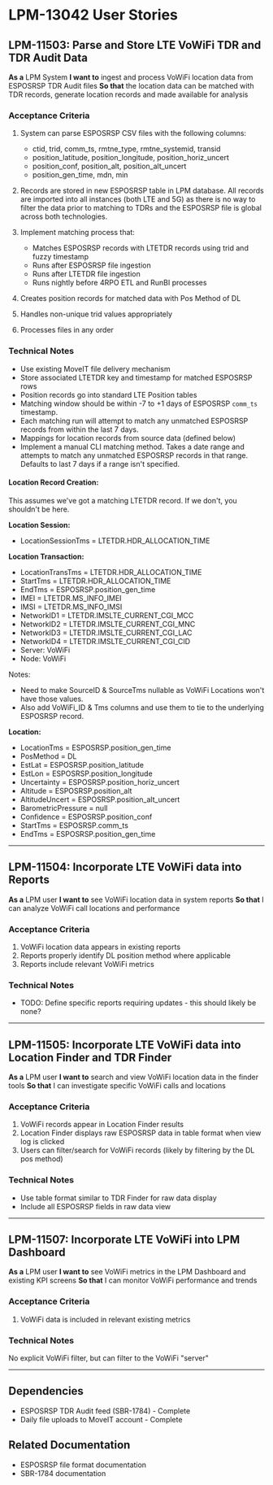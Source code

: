 # LPM-13042 User Stories

## LPM-11503: Parse and Store LTE VoWiFi TDR and TDR Audit Data

**As a** LPM System
**I want to** ingest and process VoWiFi location data from ESPOSRSP TDR Audit files
**So that** the location data can be matched with TDR records, generate location records and made available for analysis

### Acceptance Criteria
1. System can parse ESPOSRSP CSV files with the following columns:
   - ctid, trid, comm_ts, rmtne_type, rmtne_systemid, transid
   - position_latitude, position_longitude, position_horiz_uncert
   - position_conf, position_alt, position_alt_uncert
   - position_gen_time, mdn, min

2. Records are stored in new ESPOSRSP table in LPM database.  All records are imported into all instances (both LTE and 5G) as there is no way to filter the data prior to matching to TDRs and the ESPOSRSP file is global across both technologies.
3. Implement matching process that:
   - Matches ESPOSRSP records with LTETDR records using trid and fuzzy timestamp
   - Runs after ESPOSRSP file ingestion
   - Runs after LTETDR file ingestion
   - Runs nightly before 4RPO ETL and RunBI processes
4. Creates position records for matched data with Pos Method of DL
5. Handles non-unique trid values appropriately
6. Processes files in any order

### Technical Notes
- Use existing MoveIT file delivery mechanism
- Store associated LTETDR key and timestamp for matched ESPOSRSP rows
- Position records go into standard LTE Position tables
- Matching window should be within -7 to +1 days of ESPOSRSP `comm_ts` timestamp.
- Each matching run will attempt to match any unmatched ESPOSRSP records from within the last 7 days.
- Mappings for location records from source data (defined below)
- Implement a manual CLI matching method.  Takes a date range and attempts to match any unmatched ESPOSRSP records in that range.  Defaults to last 7 days if a range isn't specified.

#### Location Record Creation:

This assumes we've got a matching LTETDR record.  If we don't, you shouldn't be here.

**Location Session:**

- LocationSessionTms = LTETDR.HDR_ALLOCATION_TIME

**Location Transaction:**

- LocationTransTms = LTETDR.HDR_ALLOCATION_TIME
- StartTms = LTETDR.HDR_ALLOCATION_TIME
- EndTms = ESPOSRSP.position_gen_time
- IMEI = LTETDR.MS_INFO_IMEI
- IMSI = LTETDR.MS_INFO_IMSI
- NetworkID1 = LTETDR.IMSLTE_CURRENT_CGI_MCC
- NetworkID2 = LTETDR.IMSLTE_CURRENT_CGI_MNC
- NetworkID3 = LTETDR.IMSLTE_CURRENT_CGI_LAC
- NetworkID4 = LTETDR.IMSLTE_CURRENT_CGI_CID
- Server: VoWiFi
- Node: VoWiFi

Notes:

- Need to make SourceID & SourceTms nullable as VoWiFi Locations won't have those values.
- Also add VoWiFi_ID & Tms columns and use them to tie to the underlying ESPOSRSP record.

**Location:**

- LocationTms = ESPOSRSP.position_gen_time
- PosMethod = DL
- EstLat = ESPOSRSP.position_latitude
- EstLon = ESPOSRSP.position_longitude
- Uncertainty = ESPOSRSP.position_horiz_uncert
- Altitude = ESPOSRSP.position_alt
- AltitudeUncert = ESPOSRSP.position_alt_uncert
- BarometricPressure = null
- Confidence = ESPOSRSP.position_conf
- StartTms = ESPOSRSP.comm_ts
- EndTms = ESPOSRSP.position_gen_time


---

## LPM-11504: Incorporate LTE VoWiFi data into Reports

**As a** LPM user
**I want to** see VoWiFi location data in system reports
**So that** I can analyze VoWiFi call locations and performance

### Acceptance Criteria
1. VoWiFi location data appears in existing reports
2. Reports properly identify DL position method where applicable
3. Reports include relevant VoWiFi metrics

### Technical Notes
- TODO: Define specific reports requiring updates - this should likely be none?

---

## LPM-11505: Incorporate LTE VoWiFi data into Location Finder and TDR Finder

**As a** LPM user
**I want to** search and view VoWiFi location data in the finder tools
**So that** I can investigate specific VoWiFi calls and locations

### Acceptance Criteria
1. VoWiFi records appear in Location Finder results
2. Location Finder displays raw ESPOSRSP data in table format when view log is clicked
3. Users can filter/search for VoWiFi records (likely by filtering by the DL pos method)

### Technical Notes
- Use table format similar to TDR Finder for raw data display
- Include all ESPOSRSP fields in raw data view

---

## LPM-11507: Incorporate LTE VoWiFi into LPM Dashboard

**As a** LPM user
**I want to** see VoWiFi metrics in the LPM Dashboard and existing KPI screens
**So that** I can monitor VoWiFi performance and trends

### Acceptance Criteria
1. VoWiFi data is included in relevant existing metrics

### Technical Notes
No explicit VoWiFi filter, but can filter to the VoWiFi "server"

---

## Dependencies
- ESPOSRSP TDR Audit feed (SBR-1784) - Complete
- Daily file uploads to MoveIT account - Complete

## Related Documentation
- ESPOSRSP file format documentation
- SBR-1784 documentation
